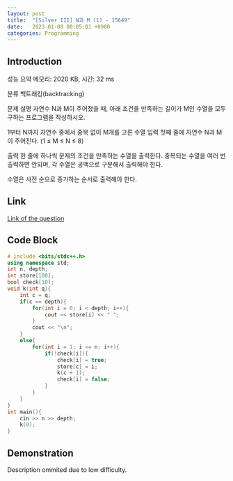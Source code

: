 ```yaml
---
layout: post
title:  "[Silver III] N과 M (1) - 15649"
date:   2023-01-08 00:05:01 +0900
categories: Programming
---
```


## Introduction

성능 요약
메모리: 2020 KB, 시간: 32 ms

분류
백트래킹(backtracking)

문제 설명
자연수 N과 M이 주어졌을 때, 아래 조건을 만족하는 길이가 M인 수열을 모두 구하는 프로그램을 작성하시오.

1부터 N까지 자연수 중에서 중복 없이 M개를 고른 수열
입력
첫째 줄에 자연수 N과 M이 주어진다. (1 ≤ M ≤ N ≤ 8)

출력
한 줄에 하나씩 문제의 조건을 만족하는 수열을 출력한다. 중복되는 수열을 여러 번 출력하면 안되며, 각 수열은 공백으로 구분해서 출력해야 한다.

수열은 사전 순으로 증가하는 순서로 출력해야 한다.

## Link

[Link of the question](https://www.acmicpc.net/problem/15649)

## Code Block

```c++
# include <bits/stdc++.h>
using namespace std;
int n, depth;
int store[100];
bool check[10];
void k(int q){
    int c = q;
    if(c == depth){
        for(int i = 0; i < depth; i++){
            cout << store[i] << " ";
        }
        cout << "\n";
    }
    else{
        for(int i = 1; i <= n; i++){
            if(!check[i]){
                check[i] = true;
                store[c] = i;
                k(c + 1);
                check[i] = false;
            }
        }
    }
}
int main(){
    cin >> n >> depth;
    k(0);
}
```

## Demonstration

Description ommited due to low difficulty.
